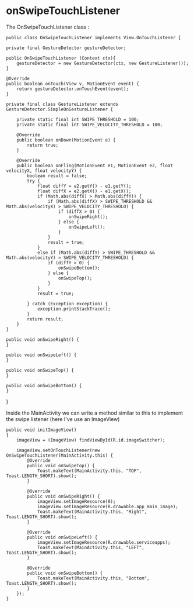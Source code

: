 # onSwipeTouchListener

The OnSwipeTouchListener class :

    public class OnSwipeTouchListener implements View.OnTouchListener {

    private final GestureDetector gestureDetector;

    public OnSwipeTouchListener (Context ctx){
        gestureDetector = new GestureDetector(ctx, new GestureListener());
    }

    @Override
    public boolean onTouch(View v, MotionEvent event) {
        return gestureDetector.onTouchEvent(event);
    }

    private final class GestureListener extends GestureDetector.SimpleOnGestureListener {

        private static final int SWIPE_THRESHOLD = 100;
        private static final int SWIPE_VELOCITY_THRESHOLD = 100;

        @Override
        public boolean onDown(MotionEvent e) {
            return true;
        }

        @Override
        public boolean onFling(MotionEvent e1, MotionEvent e2, float velocityX, float velocityY) {
            boolean result = false;
            try {
                float diffY = e2.getY() - e1.getY();
                float diffX = e2.getX() - e1.getX();
                if (Math.abs(diffX) > Math.abs(diffY)) {
                    if (Math.abs(diffX) > SWIPE_THRESHOLD && Math.abs(velocityX) > SWIPE_VELOCITY_THRESHOLD) {
                        if (diffX > 0) {
                            onSwipeRight();
                        } else {
                            onSwipeLeft();
                        }
                    }
                    result = true;
                }
                else if (Math.abs(diffY) > SWIPE_THRESHOLD && Math.abs(velocityY) > SWIPE_VELOCITY_THRESHOLD) {
                    if (diffY > 0) {
                        onSwipeBottom();
                    } else {
                        onSwipeTop();
                    }
                }
                result = true;

            } catch (Exception exception) {
                exception.printStackTrace();
            }
            return result;
        }
    }

    public void onSwipeRight() {
    }

    public void onSwipeLeft() {
    }

    public void onSwipeTop() {
    }

    public void onSwipeBottom() {
    }
}

Inside the MainActivity we can write a method similar to this to implement the swipe listener (here I've use an ImageView)

    public void initImageView()
    {
        imageView = (ImageView) findViewById(R.id.imageSwitcher);

        imageView.setOnTouchListener(new OnSwipeTouchListener(MainActivity.this) {
            @Override
            public void onSwipeTop() {
                Toast.makeText(MainActivity.this, "TOP", Toast.LENGTH_SHORT).show();
            }

            @Override
            public void onSwipeRight() {
                imageView.setImageResource(0);
                imageView.setImageResource(R.drawable.app_main_image);
                Toast.makeText(MainActivity.this, "Right", Toast.LENGTH_SHORT).show();
            }

            @Override
            public void onSwipeLeft() {
                imageView.setImageResource(R.drawable.serviceapps);
                Toast.makeText(MainActivity.this, "LEFT", Toast.LENGTH_SHORT).show();
            }

            @Override
            public void onSwipeBottom() {
                Toast.makeText(MainActivity.this, "Bottom", Toast.LENGTH_SHORT).show();
            }
        });
    }
